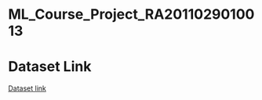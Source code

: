 # ML_Course_Project_RA2011029010013
# Dataset Link
<a href="https://drive.google.com/drive/folders/1ORziBHuekNZN_SRwl10PpJdxryLAnfD-?usp=sharing" target="blank">Dataset link</a>
